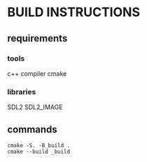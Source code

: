 # BUILD INSTRUCTIONS

## requirements

### tools
c++ compiler
cmake

### libraries
SDL2
SDL2_IMAGE

## commands

```
cmake -S. -B_build .
cmake --build _build
```
